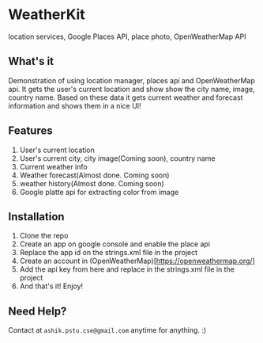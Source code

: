 # WeatherKit
location services, Google Places API, place photo, OpenWeatherMap API

## What's it
Demonstration of using location manager, places api and OpenWeatherMap api. It gets the user's current location and show
show the city name, image, country name. Based on these data it gets current weather and forecast information and shows 
them in a nice UI!

## Features
1. User's current location
2. User's current city, city image(Coming soon), country name
3. Current weather info
4. Weather forecast(Almost done. Coming soon)
5. weather history(Almost done. Coming soon)
6. Google platte api for extracting color from image
 
## Installation
1. Clone the repo
2. Create an app on google console and enable the place api
3. Replace the app id on the strings.xml file in the project
4. Create an account in (OpenWeatherMap)[https://openweathermap.org/]
5. Add the api key from here and replace in the strings.xml file in the project
6. And that's it! Enjoy!

## Need Help?
Contact at `ashik.pstu.cse@gmail.com` anytime for anything. :)